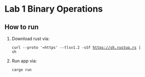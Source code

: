 # Lab 1 Binary Operations

## How to run

1. Download rust via:

    <code>curl --proto '=https' --tlsv1.2 -sSf https://sh.rustup.rs | sh</code>
2. Run app via:

    <code>cargo run</code>
